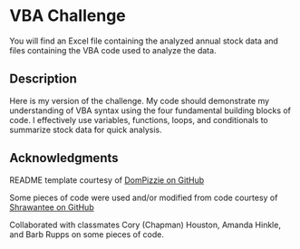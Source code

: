 # VBA Challenge

You will find an Excel file containing the analyzed annual stock data and files containing the VBA code used to analyze the data.

## Description

Here is my version of the challenge. My code should demonstrate my understanding of VBA syntax using the four fundamental building blocks of code. I effectively use variables, functions, loops, and conditionals to summarize stock data for quick analysis.

## Acknowledgments

README template courtesy of [DomPizzie on GitHub ](https://gist.github.com/DomPizzie/7a5ff55ffa9081f2de27c315f5018afc#project-title)

Some pieces of code were used and/or modified from code courtesy of [Shrawantee on GitHub](https://github.com/shrawantee/VBA-Scripting---Stock-Market-Analysis/blob/master/HW2_Hard_DS.vbs)

Collaborated with classmates Cory (Chapman) Houston, Amanda Hinkle, and Barb Rupps on some pieces of code.
